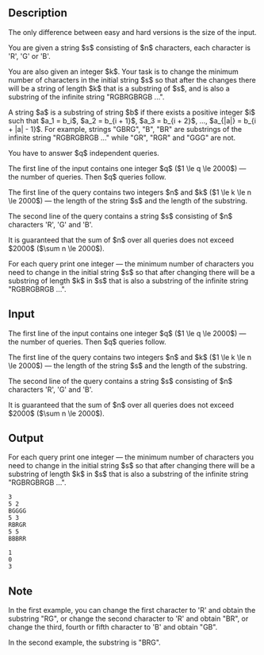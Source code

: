 ## Description

<div><p><span class="tex-font-style-bf">The only difference between easy and hard versions is the size of the input</span>.</p><p>You are given a string $s$ consisting of $n$ characters, each character is '<span class="tex-font-style-tt">R</span>', '<span class="tex-font-style-tt">G</span>' or '<span class="tex-font-style-tt">B</span>'.</p><p>You are also given an integer $k$. Your task is to change the minimum number of characters in the initial string $s$ so that after the changes there will be a string of length $k$ that is a substring of $s$, and is also a substring of the infinite string "<span class="tex-font-style-tt">RGBRGBRGB ...</span>".</p><p>A string $a$ is a substring of string $b$ if there exists a positive integer $i$ such that $a_1 = b_i$, $a_2 = b_{i + 1}$, $a_3 = b_{i + 2}$, ..., $a_{|a|} = b_{i + |a| - 1}$. For example, strings "<span class="tex-font-style-tt">GBRG</span>", "<span class="tex-font-style-tt">B</span>", "<span class="tex-font-style-tt">BR</span>" are substrings of the infinite string "<span class="tex-font-style-tt">RGBRGBRGB ...</span>" while "<span class="tex-font-style-tt">GR</span>", "<span class="tex-font-style-tt">RGR</span>" and "<span class="tex-font-style-tt">GGG</span>" are not.</p><p>You have to answer $q$ independent queries.</p></div><div class="input-specification"><p>The first line of the input contains one integer $q$ ($1 \le q \le 2000$)&nbsp;— the number of queries. Then $q$ queries follow.</p><p>The first line of the query contains two integers $n$ and $k$ ($1 \le k \le n \le 2000$)&nbsp;— the length of the string $s$ and the length of the substring.</p><p>The second line of the query contains a string $s$ consisting of $n$ characters '<span class="tex-font-style-tt">R</span>', '<span class="tex-font-style-tt">G</span>' and '<span class="tex-font-style-tt">B</span>'.</p><p>It is guaranteed that the sum of $n$ over all queries does not exceed $2000$ ($\sum n \le 2000$).</p></div><div class="output-specification"><p>For each query print one integer&nbsp;— the minimum number of characters you need to change in the initial string $s$ so that after changing there will be a substring of length $k$ in $s$ that is also a substring of the infinite string "<span class="tex-font-style-tt">RGBRGBRGB ...</span>".</p></div>

## Input

<p>The first line of the input contains one integer $q$ ($1 \le q \le 2000$)&nbsp;— the number of queries. Then $q$ queries follow.</p><p>The first line of the query contains two integers $n$ and $k$ ($1 \le k \le n \le 2000$)&nbsp;— the length of the string $s$ and the length of the substring.</p><p>The second line of the query contains a string $s$ consisting of $n$ characters '<span class="tex-font-style-tt">R</span>', '<span class="tex-font-style-tt">G</span>' and '<span class="tex-font-style-tt">B</span>'.</p><p>It is guaranteed that the sum of $n$ over all queries does not exceed $2000$ ($\sum n \le 2000$).</p>

## Output

<p>For each query print one integer&nbsp;— the minimum number of characters you need to change in the initial string $s$ so that after changing there will be a substring of length $k$ in $s$ that is also a substring of the infinite string "<span class="tex-font-style-tt">RGBRGBRGB ...</span>".</p>





```input1
3
5 2
BGGGG
5 3
RBRGR
5 5
BBBRR
```




```output1
1
0
3
```



## Note

<p>In the first example, you can change the first character to '<span class="tex-font-style-tt">R</span>' and obtain the substring "<span class="tex-font-style-tt">RG</span>", or change the second character to '<span class="tex-font-style-tt">R</span>' and obtain "<span class="tex-font-style-tt">BR</span>", or change the third, fourth or fifth character to '<span class="tex-font-style-tt">B</span>' and obtain "<span class="tex-font-style-tt">GB</span>".</p><p>In the second example, the substring is "<span class="tex-font-style-tt">BRG</span>".</p>
